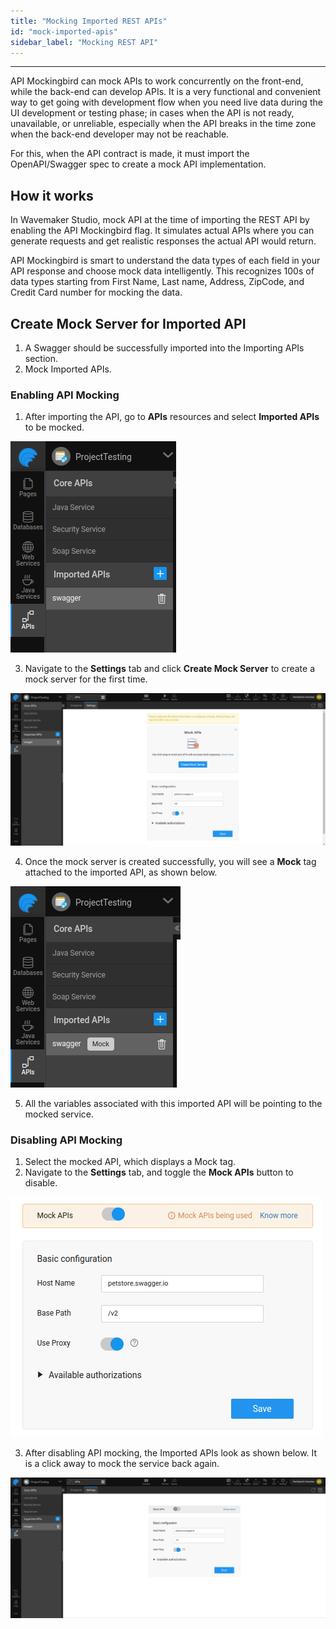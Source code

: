 ```yaml
---
title: "Mocking Imported REST APIs"
id: "mock-imported-apis"
sidebar_label: "Mocking REST API"
---
```

---

API Mockingbird can mock APIs to work concurrently on the front-end, while the back-end can develop APIs. It is a very functional and convenient way to get going with development flow when you need live data during the UI development or testing phase; in cases when the API is not ready, unavailable, or unreliable, especially when the API breaks in the time zone when the back-end developer may not be reachable. 

For this, when the API contract is made, it must import the OpenAPI/Swagger spec to create a mock API implementation.

## How it works

In Wavemaker Studio, mock API at the time of importing the REST API by enabling the API Mockingbird flag. It simulates actual APIs where you can generate requests and get realistic responses the actual API would return. 

API Mockingbird is smart to understand the data types of each field in your API response and choose mock data intelligently. This recognizes 100s of data types starting from First Name, Last name, Address, ZipCode, and Credit Card number for mocking the data.

## Create Mock Server for Imported API

1. A Swagger should be successfully imported into the Importing APIs section.
2. Mock Imported APIs.

### Enabling API Mocking

1. After importing the API, go to **APIs** resources and select **Imported APIs** to be mocked.

[![create mock api](/learn/assets/imported-apis.png)](/learn/assets/imported-apis.png)

3. Navigate to the **Settings** tab and click **Create Mock Server** to create a mock server for the first time.

[![create mock api](/learn/assets/apis-settings.png)](/learn/assets/apis-settings.png)

4. Once the mock server is created successfully, you will see a **Mock** tag attached to the imported API, as shown below.

[![create mock api](/learn/assets/moked-apis.png)](/learn/assets/moked-apis.png)

5. All the variables associated with this imported API will be pointing to the mocked service. 

### Disabling API Mocking

1. Select the mocked API, which displays a Mock tag. 
2. Navigate to the **Settings** tab, and toggle the **Mock APIs** button to disable.

[![create mock api](/learn/assets/enabled-moked-apis.png)](/learn/assets/enabled-moked-apis.png)

3. After disabling API mocking, the Imported APIs look as shown below. It is a click away to mock the service back again.

[![create mock api](/learn/assets/diable-moked-apis.png)](/learn/assets/diable-moked-apis.png)